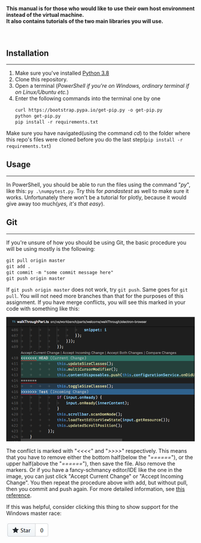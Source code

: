 #### This manual is for those who would like to use their own host environment instead of the virtual machine. <br/>It also contains tutorials of the two main libraries you will use.
<br/>

## Installation
 ---
1. Make sure you've installed [Python 3.8](https://www.python.org/)
2. Clone this repository.
3. Open a terminal (_PowerShell if you're on Windows, ordinary terminal if on Linux/Ubuntu etc._)
4. Enter the following commands into the terminal one by one
    ```
    curl https://bootstrap.pypa.io/get-pip.py -o get-pip.py
    python get-pip.py
    pip install -r requirements.txt
    ```
Make sure you have navigated(using the command _cd_) to the folder where this repo's files were cloned before you do the last step(`pip install -r requirements.txt`)

## Usage
 ---
In PowerShell, you should be able to run the files using the command "_py_", like this: `py .\numpytest.py`.
Try this for _pandastest_ as well to make sure it works.
Unfortunately there won't be a tutorial for plotly, because it would give away too much(_yes, it's that easy_). 

## Git
 ---
If you're unsure of how you should be using Git, the basic procedure you will be using mostly is the following:
```
git pull origin master
git add .
git commit -m "some commit message here"
git push origin master
```
If `git push origin master` does not work, try `git push`. Same goes for `git pull`.
You will not need more branches than that for the purposes of this assignment.
If you have merge conflicts, you will see this marked in your code with something like this:

![](merge-conflict.png?raw=true)

The conflict is marked with "_<<<<_" and "_>>>>_" respectively. This means that you have to remove either the bottom half(below the "_\=\=\=\=\=\=_"), or the upper half(above the "_\=\=\=\=\=\=_"), then save the file. Also remove the markers. Or if you have a fancy-schmancy editor/IDE like the one in the image, you can just click "Accept Current Change" or "Accept Incoming Change".
You then repeat the procedure above with add, but without pull, then you commit and push again.
For more detailed information, see [this reference](https://help.github.com/en/github/collaborating-with-issues-and-pull-requests/resolving-a-merge-conflict-using-the-command-line).

If this was helpful, consider clicking this thing to show support for the Windows master race: <br/><br/>
![](star.png?raw=true)
